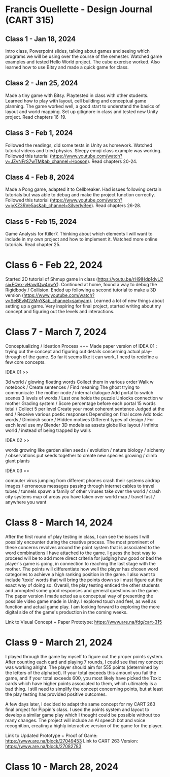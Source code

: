 # Francis Ouellette - Design Journal (CART 315)

## Class 1 - Jan 18, 2024 
Intro class, Powerpoint slides, talking about games and seeing which programs we will be using over the course of the semester. Watched game examples and tested Hello World project. The cube exercise worked. Also learned how to use Bitsy and made a quick game for class.

## Class 2 - Jan 25, 2024 
Made a tiny game with Bitsy. Playtested in class with other students. Learned how to play with layout, cell building and conceptual game planning. The game worked well, a good start to understand the basics of layout and world mapping. Set up gitignore in class and tested new Unity project. Read chapters 16-19.

## Class 3 - Feb 1, 2024 
Followed the readings, did some tests in Unity as homework. Watched tutorial videos and tried physics. Sleepy emoji class example was working. Followed this tutorial (https://www.youtube.com/watch?v=JZvNFrS7wTM&ab_channel=Hooson). Read chapters 20-24.

## Class 4 - Feb 8, 2024 
Made a Pong game, adapted it to Cellbreaker. Had issues following certain tutorials but was able to debug and make the project function correctly. Followed this tutorial (https://www.youtube.com/watch?v=jyXZ3RVe5as&ab_channel=SilverlyBee). Read chapters 26-28. 

## Class 5 - Feb 15, 2024 
Game Analysis for Killer7. Thinking about which elements I will want to include in my own project and how to implement it. Watched more online tutorials. Read chapter 25.

# Class 6 - Feb 22, 2024 

Started 2D tutorial of Shmup game in class (https://youtu.be/rH9IHdp1dyU?si=EQex-yHawIQw4nwY). Continued at home, found a way to debug the Rigidbody / Collision. Ended up following a second tutorial to make a 3D version (https://www.youtube.com/watch?v=SeBEvM2zMpY&ab_channel=samyam). Learned a lot of new things about setting up a game. Very inspiring for final project, started writing about my concept and figuring out the levels and interactions.

# Class 7 - March 7, 2024 

Conceptualizing / Ideation Process +++ Made paper version of IDEA 01 : trying out the concept and figuring out details concerning actual play-through of the game. So far it seems like it can work, I need to redefine a few core concepts. 

IDEA 01 >>

3d world / glowing floating words
Collect them in various order 
Walk w notebook / Create sentences / Find meaning 
The ghost trying to communicate 
The mother node / internal dialogue
Add portal to switch scenes
3 levels of words / Last one holds the puzzle 
Unlocks connection w mother
Grading system / Score percentage before each portal
15 words total / Collect 5 per level 
Create your most coherent sentence
Judged at the end / Receive various poetic responses 
Depending on final score
Add toxic words / Diminish score / Hidden motives
Different types of design / For each level 
use my Blender 3D models as assets
globe like layout / infinite world / instead of being trapped by walls

IDEA 02 >>

words growing like garden
alien seeds / evolution / nature
biology / alchemy / observations
put seeds together to create new species
growing / climb giant plants 

IDEA 03 >>

computer virus
jumping from different phones
crash their systems
airdrop images / erroneous messages
passing through internet cables to travel
tubes / tunnels
spawn a family of other viruses
take over the world / crash city systems
map of areas you have taken over
world map / travel fast / anywhere you want

# Class 8 - March 14, 2024 

After the first round of play testing in class, I can see the issues I will possibly encounter during the creative process. The most prominent of these concerns revolves around the point system that is associated to the word combinations I have attached to the game. I guess the best way to proceed will be to add more direct criteria for judging how good or bad the player's game is going, in connection to reaching the last stage with the mother. The points will differentiate how well the player has chosen word categories to achieve a high ranking position in the game. I also want to include 'toxic' words that will bring the points down so I must figure out the exact way of doing so. Overall, the play testing enticed the other students and prompted some good responses and general questions on the game. The paper version I made acted as a conceptual way of presenting the possible video game made in Unity. I explored touch and feel, as well as function and actual game play. I am looking forward to exploring the more digital side of the game's production in the coming weeks.

Link to Visual Concept + Paper Prototype: https://www.are.na/fdg/cart-315 

# Class 9 - March 21, 2024 

I played through the game by myself to figure out the proper points system. After counting each card and playing 7 rounds, I could see that my concept was working alright. The player should aim for 555 points (determined by the letters of the alphabet). If your total exceeds this amount you fail the game, and if your total exceeds 600, you most likely have picked the Toxic cards which have higher points  associated to them, which ultimately is a bad thing. I still need to simplify the concept concerning points, but at least the play testing has provided positive outcomes. 

A few days later, I decided to adapt the same concept for my CART 263 final project for Pippin's class. I used the points system and layout to develop a similar game play which I thought could be possible without too many changes. The project will include an AI speech bot and voice recognition, creating a highly interactive version of the game for the player.

Link to Updated Prototype + Proof of Game: https://www.are.na/block/27049453 
Link to CART 263 Version: https://www.are.na/block/27082783 

# Class 10 - March 28, 2024 